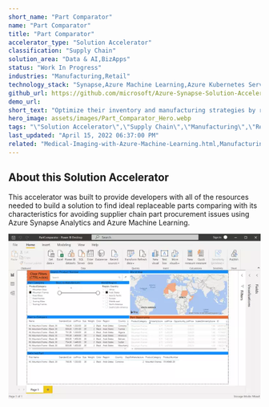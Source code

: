 ```yaml
---
short_name: "Part Comparator"
name: "Part Comparator"
title: "Part Comparator"
accelerator_type: "Solution Accelerator"
classification: "Supply Chain"
solution_area: "Data & AI,BizApps"
status: "Work In Progress"
industries: "Manufacturing,Retail"
technology_stack: "Synapse,Azure Machine Learning,Azure Kubernetes Services,Azure Logic Apps,,Power BI"
github_url: https://github.com/microsoft/Azure-Synapse-Solution-Accelerator--Part-Comparator
demo_url: 
short_text: "Optimize their inventory and manufacturing strategies by recommending available parts that could replace more expensive ones based on similarity matching"
hero_image: assets/images/Part_Comparator_Hero.webp
tags: "\"Solution Accelerator\",\"Supply Chain\",\"Manufacturing\",\"Retail\",\"Synapse\",\"Azure Machine Learning\",\"Azure Kubernetes Services\",\"Azure Logic Apps,\",\"Power BI\""
last_updated: "April 15, 2022 06:37:00 PM"
related: "Medical-Imaging-with-Azure-Machine-Learning.html,Manufacturing-Vision---AMD64.html,AIoT---Automated-Quality-Inspection.html,AIoT---Inventory-Lifecycle-Management.html"
---
```

## About this Solution Accelerator

This accelerator was built to provide developers with all of the resources needed to build a solution to find ideal replaceable parts comparing with its characteristics for avoiding supplier chain part procurement issues using Azure Synapse Analytics and Azure Machine Learning.

![Part Comparator](../assets/images/PowerBI.webp)